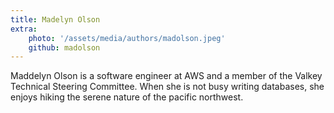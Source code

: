 ```yaml
---
title: Madelyn Olson
extra:
    photo: '/assets/media/authors/madolson.jpeg'
    github: madolson
---
```


Maddelyn Olson is a software engineer at AWS and a member of the Valkey Technical Steering Committee.
When she is not busy writing databases, she enjoys hiking the serene nature of the pacific northwest.
